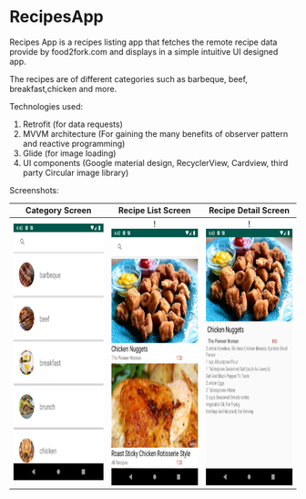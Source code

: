 # RecipesApp

Recipes App is a recipes listing app that fetches the remote recipe data provide by food2fork.com and displays in a simple intuitive
UI designed app.

The recipes are of different categories such as barbeque, beef, breakfast,chicken and more.


Technologies used: 

1. Retrofit (for data requests)
2. MVVM architecture (For gaining the many benefits of observer pattern and reactive programming)
3. Glide (for image loading)
4. UI components (Google material design, RecyclerView, Cardview, third party Circular image library)



Screenshots:

Category Screen           |  Recipe List Screen        | Recipe Detail Screen  
:-------------------------:|:-------------------------: |:-------------------------:
<img src = "https://raw.githubusercontent.com/Saikrishna41/MVVM/master/images/Screenshot_1579135338.png" width="250" height="450"/>  |  !<img src = "https://raw.githubusercontent.com/Saikrishna41/MVVM/master/images/Screenshot_1579135363.png" width="250" height="450"/>|  !<img src = "https://raw.githubusercontent.com/Saikrishna41/MVVM/master/images/Screenshot_1579135366.png" width="250" height="450"/>



